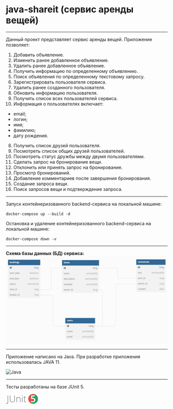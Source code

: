 # java-shareit (сервис аренды вещей)
---
Данный проект представляет сервис аренды вещей.
Приложение позволяет:
1. Добавить объявление.
2. Изменить ранее добавленное объявление.
3. Удалить ранее добавленное объявление.
4. Получить информацию по определенному объявлению.
5. Поиск объявления по определенному текстовому запросу.
6. Зарегистрировать пользователя сервиса.
7. Удалить ранее созданного пользователя.
8. Обновить информацию пользователя.
9. Получить список всех пользователей сервиса.
11. Информация о пользователях включает:
- email;
- логин;
- имя;
- фамилию;
- дату рождения.
8. Получить список друзей пользователя.
9. Посмотреть список общих друзей пользователей.
10. Посмотреть статус дружбы между двумя пользователями.
11. Сделать запрос на бронирование вещи.
12. Отклонить или принять запрос на бронирование.
13. Просмотр бронирований.
14. Добавление комментариев после завершения бронирования.
15. Создание запроса вещи.
16. Поиск запросов вещи и подтверждение запроса.
---
Запуск контейнеризованного backend-сервиса на локальной машине:
```
docker-compose up --build -d
```

Остановка и удаление контейнеризованного backend-сервиса на локальной машине:
```
docker-compose down -v
```
---

<b>Схема базы данных (БД) сервиса:</b>
![Схема БД сервиса Share It](https://raw.githubusercontent.com/grigory-pc/java-shareit/add-bookings/ShareItDBscheme_01.jpg?raw=true)

---

Приложение написано на Java.
При разработке приложения использовалась JAVA 11.

![Java](https://img.shields.io/badge/java-%23ED8B00.svg?style=for-the-badge&logo=java&logoColor=white)

---
Тесты разработаны на базе JUnit 5.

![JUnit5](https://github.com/grigory-pc/java-shareit/blob/add-item-requests/junit5-logo_1.png?raw=true)




